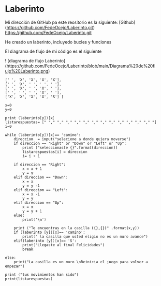 # Laberinto

Mi dirección de GitHub pa este reositorio es la siguiente: [Github] (https://github.com/FedeOcejo/Laberinto.git)
https://github.com/FedeOcejo/Laberinto.git

He creado un laberinto, incluyedo bucles y funciones

El diagrama de flujo de mi código es el siguiente 

! [diagrama de flujo Laberinto] (https://github.com/FedeOcejo/Laberinto/blob/main/Diagrama%20de%20flujo%20Laberinto.png)

```laberinto = [
[' ', 'X', 'X', 'X', 'X'], 
[' ', 'X', ' ', ' ', ' '], 
[' ', 'X', ' ', 'X', ' '],
[' ', ' ', ' ', 'X', ' '], 
['X', 'X', 'X', 'X', 'S'] ]

x=0
y=0

print (laberinto[y])[x]
listarespuestas= [" "," "," "," "," "," "," "," "," "," "," "," "," "]
i=0

while (laberinto[y])[x]== 'camino':
    direccion  = input("selecione a donde quiera moverse")
    if direccion == "Right" or "Down" or "Left" or "Up":
        print ("seleccionaste {}".format(direccion))
        listarespuestas[i] = direccion
        i= i + 1

    if direccion == "Right":
        x = x + 1
        y = y 
    elif direccion == "Down":
        x = x
        y = y -1
    elif direccion == "Left":
        x = x -1
        y = y
    elif direccion == "Up":
        x = x
        y = y + 1
    else:
        print('\n')

    print ("Te encuentras en la casilla ({},{})" .format(x,y))
    if (laberinto [y])[x]== 'camino':
        print(" la casilla que usted eligio no es un muro avance")
    elif(laberinto [y])[x]== 'S':
        print("Llegaste al final Felicidades")
        break

else:
    print("La casilla es un muro \nReinicia el juego para volver a empezar")

print ("tus movimientos han sido")
print(listarespuestas)
